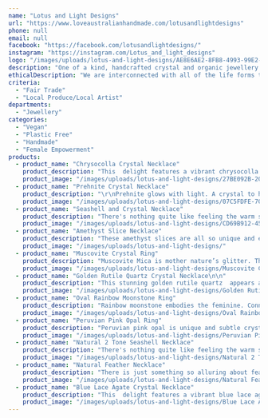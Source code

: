 ```yaml
---
name: "Lotus and Light Designs"
url: "https://www.loveaustralianhandmade.com/lotusandlightdesigns"
phone: null
email: null
facebook: "https://facebook.com/lotusandlightdesigns/"
instagram: "https://instagram.com/Lotus_and_light_designs"
logo: "/images/uploads/lotus-and-light-designs/AE8E6AE2-8FB8-4993-99E2-76D87F01BC86.jpeg"
description: "One of a kind, handcrafted crystal and organic jewellery designed to celebrate the unique and divine gifts the natural world provides us with. Intentional, slow made and sustainable jewellery to adorn yourself with everyday, connecting you to the natural world and reminding you to live the life of your dreams. I use recycled copper and ethically sourced crystals, feathers and shells in my designs."
ethicalDescription: "We are interconnected with all of the life forms that inhabit this magical place, that we temporarily call home. And I am constantly inspired, in awe of and appreciative of the unique and wonderful world we live within. I have always connected jewellery with my life experiences,  as each piece comes with its own story and memory that I treasure. For this reason, I chose to turn my passion for the natural world and jewellery into a small handmade business. Each piece of jewellery takes 2-4 days to complete, from hand shaping and hammering the ring bands or bezels for the pendants, to choosing and sourcing crystals from ethical sellers. I also use recycled copper for my work to reduce my environmental impact. I  spend time searching for fallen leaves, branches, shed feathers and seashells that I can incorporate into my designs, so all of my organic pieces are completely natural. Nature is a tapestry of inspiring and imaginative artwork, and I use simple designs to showcase the beauty of each crystal or piece of organic material I feature in my work. Each piece of my jewellery is an invitation. To slowdown, appreciate simplicity and be inspired by the wonder of the natural world. I hope my jewellery also becomes a part of your story and holds many treasured memories and moments."
criteria:
  - "Fair Trade"
  - "Local Produce/Local Artist"
departments:
  - "Jewellery"
categories:
  - "Vegan"
  - "Plastic Free"
  - "Handmade"
  - "Female Empowerment"
products:
  - product_name: "Chrysocolla Crystal Necklace"
    product_description: "This  delight features a vibrant chrysocolla gemstone set in copper on a dainty copper chain. \r\nThe energy of chrysocolla is that of the goddess, her strength, wisdom and balance.  Bringing the masculine and feminine into alignment, whilst focussing the mind and allowing you to speak your heart. \r\nThe crystal pendant is 3cm long and 1.5cm wide. The copper chain is 44cm long, and sealed to prevent any tarnishing or interaction with the skin.\r\n\r\nI have set this necklace through the process of electroforming. I begin by preparing the crystal and creating the bail for the necklace, which the chain will pass through. Once I am happy with the setting, I paint a conductive paint onto the parts of the crystal I need the copper to plate onto. The next step is protecting the rest of the crystal with a temporary sealant. Once I have completed these steps, I’m finally ready to put the crystal into my electroforming solution, and use electricity to move copper from one place to another. This process can take anywhere from 24-48 hours, and requires constant monitoring to ensure the process is smooth, and does not happen too quickly, as this affects the quality of the plating. Once the piece is ready, I clean it, remove any sealant from the crystal and finally, sand and polish the copper before adding a chain to finish the necklace. \r\n \r\nIt’s quite a process from beginning with a raw crystal, to the finished result and one that I absolutely love. I hope that you treasure your new piece of jewellery for a long time to come."
    product_image: "/images/uploads/lotus-and-light-designs/27BE092B-20AF-4399-AC2A-D3F0734F9019.jpeg"
  - product_name: "Prehnite Crystal Necklace"
    product_description: "\r\nPrehnite glows with light. A crystal to heal the healer, this beautiful gem has epidote inclusions, and instills unconditional love while healing your heart, and helping you to work through deep seated fears, removing any unease. \r\n\r\nI have set this necklace through the process of electroforming. I begin by preparing the crystal and creating the bail for the necklace, which the chain will pass through. Once I am happy with the setting, I paint a conductive paint onto the parts of the crystal I need the copper to plate onto. The next step is protecting the rest of the crystal with a temporary sealant. Once I have completed these steps, I’m finally ready to put the crystal into my electroforming solution, and use electricity to move copper from one place to another. This process can take anywhere from 24-48 hours, and requires constant monitoring to ensure the process is smooth, and does not happen too quickly, as this affects the quality of the plating. Once the piece is ready, I clean it, remove any sealant from the crystal and finally, sand and polish the copper and add a chain and clasp and its finished!!\r\n \r\nIt’s quite a process from beginning with a raw crystal, to the finished result and one that I absolutely love. I hope that you treasure your new piece of jewellery for a long time to come. \r\n \r\nThis necklace is 43cm long including the clasp, and the crystal is 3cm by 2cm."
    product_image: "/images/uploads/lotus-and-light-designs/07C5FDFE-70D1-4D89-A56B-32DC46792D5D.jpeg"
  - product_name: "Seashell and Crystal Necklace"
    product_description: "There's nothing quite like feeling the warm sand between your toes and watching the waves crash on the shore, with the sunlight glistening on the water, it's basically heaven! For those times you are unable to lose yourself at the beach, this beautiful and one of a kind seashell necklace has you covered. \r\n \r\nThis handknotted necklace features, amazonite, citrine and sunstone, with a natural seashell encased in copper. The necklace is51cm long and the shell is 2.5cm wide and 2cm tall. \r\n\r\nThis beauty has the calming and optimistic energies of these gems, combined with the courage to speak your truth, while empowering you to remain true to yourself.\r\n\r\nThe necklace is finished with a silver toggle clasp and sits between the collar bones.\r\n \r\nMany thanks for viewing my work. Each piece is handmade with care and gratitude for these natural gifts I am fortunate to create with."
    product_image: "/images/uploads/lotus-and-light-designs/CD69B912-45B6-4FB9-8BF8-FE91E86AEFC0.jpeg"
  - product_name: "Amethyst Slice Necklace"
    product_description: "These amethyst slices are all so unique and eye catching. Portals to another world! When I saw these incredibly unique and imperfectly shaped amethyst slices I basically had to have them all!\r\n\r\nI absolutely love their geometric patterns and how the copper sets off the beautiful layers of deep purple amethyst and quartz. \r\n\r\nAvailable with with a black adjustable cord necklace or copper chain. The copper chain necklace is 51cm including the clasp. \r\n\r\nAmethyst connects to our crown chakra, our source energy, giving us faith in ourselves, our confidence and intuition. It will support you in forming and achieving your goals, and working toward them."
    product_image: "/images/uploads/lotus-and-light-designs/"
  - product_name: "Muscovite Crystal Ring"
    product_description: "Muscovite Mica is mother nature’s glitter. This ring features a soft red/pink hued crystal with silver glitter through it depending on the light. It’s a magical and otherworldly energy that softly reminds you of the magic in your life, and reminds you to connect to all parts of your mind and spirit. This crystal will help you remain in the present moment, melting any tensions away. If you have been unintentionally holding yourself back, muscovite will help you dissolve any blocks and help you learn from your past experiences as you create a different future, using your innate gifts. The crystal is 8mm wide and 13mm long.  \n\nI have set this ring through the process of electroforming. I begin by preparing the crystal and making the ring band from copper. Once I am happy with the setting, I paint a conductive paint onto the parts of the crystal I need the copper to plate onto. The next step is protecting the rest of the crystal with a temporary sealant. Once I have completed these steps, I’m finally ready to put the crystal into my electroforming solution, and use electricity to move copper from one place to another. This process can take anywhere from 24-48 hours, and requires constant monitoring to ensure the process is smooth, and does not happen too quickly, as this affects the quality of the plating. Once the piece is ready, I clean it, remove any sealant from the crystal and finally, sand and polish the copper to complete the ring.\nIt’s quite a process from beginning with a raw crystal, to the finished result and one that I absolutely love. I hope that you treasure your new piece of jewellery for a long time to come.  The ring shown here is a size 6.5- 7 And ready to ship!\nTo find your ring size, click on this link: https://findmyringsize.com"
    product_image: "/images/uploads/lotus-and-light-designs/Muscovite Crystal Ring.jpeg"
  - product_name: "Golden Rutile Quartz Crystal Necklace\n\n"
    product_description: "This stunning golden rutile quartz  appears as though it’s captured a golden flower inside. This quartz is a master healer, and amplifies the healing golden energies of the rutilated crystals inside. You will feel overwhelmed and cocooned in it’s uplifting and joyful vibrations of pure sunlight and healing rays.\n\nA special piece, wrapped in tarnish resistant brass wire to show off the crystal that is nature’s masterpiece.\n\nThe necklace is on a black cord that has an adjustable end, it can be between 43cm and 48cm long.\n\nI only have one available."
    product_image: "/images/uploads/lotus-and-light-designs/Golden Rutile Quartz Crystal Necklace.jpeg"
  - product_name: "Oval Rainbow Moonstone Ring"
    product_description: "Rainbow moonstone embodies the feminine. Connected to the moon, this beauty will teach you to trust yourself and your intuition, showing you the magic in life and yourself. If you're anything like me, you won't be able to stop staring at the depths of this gemstone with the rainbow of colours that are displayed, particularly a beautiful flashy blue. Rainbow monotone is a perfect companion to carry daily, to remind you of the strength in intuitive knowledge, sensitivity, and the divine feminine. \n\nI have set this ring through the process of electroforming. I begin by preparing the crystal and making the ring band from copper. Once I am happy with the setting, I paint a conductive paint onto the parts of the crystal I need the copper to plate onto. The next step is protecting the rest of the crystal with a temporary sealant. Once I have completed these steps, I’m finally ready to put the crystal into my electroforming solution, and use electricity to move copper from one place to another. This process can take anywhere from 24-48 hours, and requires constant monitoring to ensure the process is smooth, and does not happen too quickly, as this affects the quality of the plating. Once the piece is ready, I clean it, remove any sealant from the crystal and finally, sand and polish the copper to complete the ring.\nIt’s quite a process from beginning with a raw crystal, to the finished result and one that I absolutely love. I hope that you treasure your new piece of jewellery for a long time to come.  The ring shown here is a size 7 And ready to ship!\nTo find your ring size, click on this link: https://findmyringsize.com"
    product_image: "/images/uploads/lotus-and-light-designs/Oval Rainbow Moonstone Ring.jpeg"
  - product_name: "Peruvian Pink Opal Ring"
    product_description: "Peruvian pink opal is unique and subtle crystal, with her many layers of pink, appearing in different tones depending on the light and pairs so well with copper.\n\nThe asymmetrical crystal ring is the ONLY ring available and is a size 8.5. The crystal measures approximately 1.2cm x .6cm.\n\nPeruvian pink opal is a heart healing gem, considered to be a gift from Pachamama, the earliest Inca Goddess of Fruitfulness and Mother Earth, and is wonderfully soothing for children and animals, and adults overwhelmed by life. It is particularly useful for healing old emotional wounds, from this life or another, bringing an inner peace to carry one through difficult times. Andean stones promote right action for the highest good and stimulate connection with others and communication from the heart. Nurturing and comforting she’s a delight to wear.\n\nI have set this ring through the process of electroforming. I begin by preparing the crystal and creating the ring band. Once I am happy with the setting, I paint a conductive paint onto the parts of the crystal I need the copper to plate onto. The next step is protecting the rest of the crystal with a temporary sealant. Once I have completed these steps, I’m finally ready to put the crystal into my electroforming solution, and use electricity to move copper from one place to another. This process can take anywhere from 24-48 hours, and requires constant monitoring to ensure the process is smooth, and does not happen too quickly, as this affects the quality of the plating. Once the piece is ready, I clean it, remove any sealant from the crystal and finally, sand and polish the copper to finish off your ring.\n\nIt’s quite a process from beginning with a raw crystal, to the finished result and one that I absolutely love. I hope that you treasure your new piece of jewellery for a long time to come.  To find your ring size, click on this link: https://findmyringsize.com"
    product_image: "/images/uploads/lotus-and-light-designs/Peruvian Pink Opal Ring.jpeg"
  - product_name: "Natural 2 Tone Seashell Necklace"
    product_description: "There's nothing quite like feeling the warm sand between your toes and watching the waves crash on the shore, with the sunlight glistening on the water, it's basically heaven! For those times you are unable to lose yourself at the beach, this beautiful and one of a kind seashell necklace has you covered. \n\nFeaturing a beautiful natural seashell with vibrant pink tones that I’ve hand collected from the beach, and immortalised in copper, so you can carry the beautiful energy of the beach with you everyday with this elegantly designed one of a kind necklace.\n\nThe shell is 3cm across and the whole pendant is 5.5cm. The chain is 44cm long and the metal has all be sealed to prevent any tarnishing or oxidisation. \n\nI have set this necklace through the process of electroforming. I begin by preparing the crystal and creating the bail for the necklace, which the chain will pass through. Once I am happy with the setting, I paint a conductive paint onto the parts of the crystal I need the copper to plate onto. The next step is protecting the rest of the crystal with a temporary sealant. Once I have completed these steps, I’m finally ready to put the crystal into my electroforming solution, and use electricity to move copper from one place to another. This process can take anywhere from 24-48 hours, and requires constant monitoring to ensure the process is smooth, and does not happen too quickly, as this affects the quality of the plating. Once the piece is ready, I clean it, remove any sealant from the crystal and finally, sand and polish the copper before adding a chain to finish the necklace. \nIt’s quite a process from beginning with a raw organic piece, to the finished result and one that I absolutely love. I hope that you treasure your new piece of jewellery for a long time to come."
    product_image: "/images/uploads/lotus-and-light-designs/Natural 2 Tone Seashell Necklace.jpeg"
  - product_name: "Natural Feather Necklace"
    product_description: "There is just something so alluring about feathers, whenever I pass one I stop and pick it up, feeling that light and free energy the birds carry. So easily soaring to great heights, with their all encompassing perspective. Each and every feather so unique, yet perfectly designed to carry out it's purpose. Feathers are such beautiful reminder of so many important lessons, especially these duck feathers as they remind us to let things go like water off a ducks back.\n\nThese feathers have all been electroformed in copper, and patina'd with the most wonderful depth of colours on them. Each feather is individual and the size is 5-5.5cm in length, and comes on a dainty copper chain. Currently designed to sit just below the collar bones, if you'd like a longer necklace please just ask."
    product_image: "/images/uploads/lotus-and-light-designs/Natural Feather Necklace.jpeg"
  - product_name: "Blue Lace Agate Crystal Necklace"
    product_description: "This  delight features a vibrant blue lace agate crystal set in copper on a dainty copper chain. \n\nThe energy of blue lace agate is pure peace, calming the mind and allowing you to speak your heart.  The banding is reminiscent of glacial ice, formed over millions of years, offering us a perspective of our time and place on earth. \nThe crystal pendant is  is 2.5cm long and 1cm wide. The chain is 43cm long including the clasp.\n\nI have set this necklace through the process of electroforming. I begin by preparing the crystal and creating the bail for the necklace, which the chain will pass through. Once I am happy with the setting, I paint a conductive paint onto the parts of the crystal I need the copper to plate onto. The next step is protecting the rest of the crystal with a temporary sealant. Once I have completed these steps, I’m finally ready to put the crystal into my electroforming solution, and use electricity to move copper from one place to another. This process can take anywhere from 24-48 hours, and requires constant monitoring to ensure the process is smooth, and does not happen too quickly, as this affects the quality of the plating. Once the piece is ready, I clean it, remove any sealant from the crystal and finally, sand and polish the copper before adding a chain to finish the necklace. \nIt’s quite a process from beginning with a raw crystal, to the finished result and one that I absolutely love. I hope that you treasure your new piece of jewellery for a long time to come."
    product_image: "/images/uploads/lotus-and-light-designs/Blue Lace Agate Crystal Necklace.jpeg"
---
```

